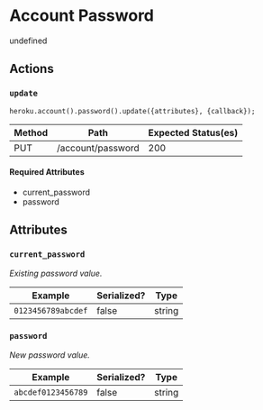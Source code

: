 # Account Password

undefined

## Actions

### `update`

`heroku.account().password().update({attributes}, {callback});`

Method | Path | Expected Status(es)
--- | --- | ---
PUT | /account/password | 200


#### Required Attributes

- current_password
- password

## Attributes

### `current_password`

*Existing password value.*

Example | Serialized? | Type
--- | --- | ---
`0123456789abcdef` | false | string

### `password`

*New password value.*

Example | Serialized? | Type
--- | --- | ---
`abcdef0123456789` | false | string


